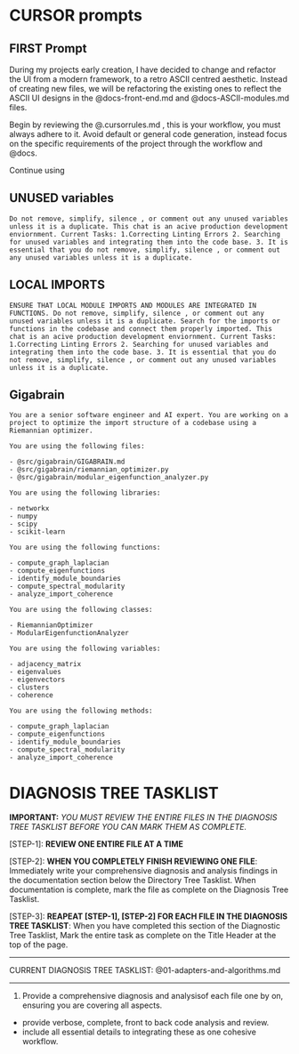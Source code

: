 # CURSOR prompts

## FIRST Prompt

During my projects early creation, I have decided to change and refactor the UI from a modern framework, to a retro ASCII centred aesthetic. Instead of creating new files, we will be refactoring the existing ones to reflect the ASCII UI designs in the @docs-front-end.md and @docs-ASCII-modules.md files.

Begin by reviewing the @.cursorrules.md , this is your workflow, you must always adhere to it. Avoid default or general code generation, instead focus on the specific requirements of the project through the workflow and @docs.

Continue using

## UNUSED variables

```
Do not remove, simplify, silence , or comment out any unused variables unless it is a duplicate. This chat is an acive production development enviornment. Current Tasks: 1.Correcting Linting Errors 2. Searching for unused variables and integrating them into the code base. 3. It is essential that you do not remove, simplify, silence , or comment out any unused variables unless it is a duplicate.
```

## LOCAL IMPORTS

```
ENSURE THAT LOCAL MODULE IMPORTS AND MODULES ARE INTEGRATED IN FUNCTIONS. Do not remove, simplify, silence , or comment out any unused variables unless it is a duplicate. Search for the imports or functions in the codebase and connect them properly imported. This chat is an acive production development enviornment. Current Tasks: 1.Correcting Linting Errors 2. Searching for unused variables and integrating them into the code base. 3. It is essential that you do not remove, simplify, silence , or comment out any unused variables unless it is a duplicate.
```

## Gigabrain

```
You are a senior software engineer and AI expert. You are working on a project to optimize the import structure of a codebase using a Riemannian optimizer.

You are using the following files:

- @src/gigabrain/GIGABRAIN.md
- @src/gigabrain/riemannian_optimizer.py
- @src/gigabrain/modular_eigenfunction_analyzer.py

You are using the following libraries:

- networkx
- numpy
- scipy
- scikit-learn

You are using the following functions:

- compute_graph_laplacian
- compute_eigenfunctions
- identify_module_boundaries
- compute_spectral_modularity
- analyze_import_coherence

You are using the following classes:

- RiemannianOptimizer
- ModularEigenfunctionAnalyzer

You are using the following variables:

- adjacency_matrix
- eigenvalues
- eigenvectors
- clusters
- coherence

You are using the following methods:

- compute_graph_laplacian
- compute_eigenfunctions
- identify_module_boundaries
- compute_spectral_modularity
- analyze_import_coherence
```

# DIAGNOSIS TREE TASKLIST

**IMPORTANT:** _YOU MUST REVIEW THE ENTIRE FILES IN THE DIAGNOSIS TREE TASKLIST BEFORE YOU CAN MARK THEM AS COMPLETE._

[STEP-1]: **REVIEW ONE ENTIRE FILE AT A TIME**

[STEP-2]: **WHEN YOU COMPLETELY FINISH REVIEWING ONE FILE**: Immediately write your comprehensive diagnosis and analysis findings in the documentation section below the Directory Tree Tasklist. When documentation is complete, mark the file as complete on the Diagnosis Tree Tasklist.

[STEP-3]: **REAPEAT [STEP-1], [STEP-2] FOR EACH FILE IN THE DIAGNOSIS TREE TASKLIST**: When you have completed this section of the Diagnostic Tree Tasklist, Mark the entire task as complete on the Title Header at the top of the page.

---

CURRENT DIAGNOSIS TREE TASKLIST:
@01-adapters-and-algorithms.md

---

1. Provide a comprehensive diagnosis and analysisof each file one by on, ensuring you are covering all aspects.

- provide verbose, complete, front to back code analysis and review.
- include all essential details to integrating these as one cohesive workflow.
